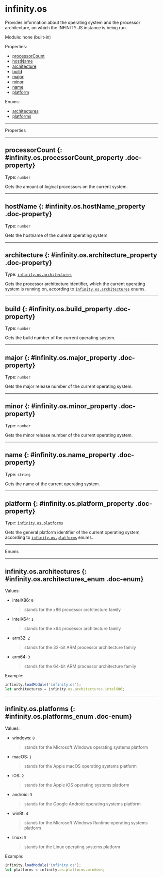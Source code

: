 ﻿# infinity.os

Provides information about the operating system and the processor architecture, on which the INFINITY.JS instance is being run.

Module: none (built-in)

<div class="doc-toc" markdown="1">

<div class="doc-toc-heading">Properties:</div>

- [processorCount](#infinity.os.processorCount_property)
- [hostName](#infinity.os.hostName_property)
- [architecture](#infinity.os.architecture_property)
- [build](#infinity.os.build_property)
- [major](#infinity.os.major_property)
- [minor](#infinity.os.minor_property)
- [name](#infinity.os.name_property)
- [platform](#infinity.os.platform_property)

<div class="doc-toc-heading">Enums:</div>

- [architectures](#infinity.os.architectures_enum)
- [platforms](#infinity.os.platforms_enum)

</div>

---

<div class="doc-heading">Properties</div>

---

## processorCount {: #infinity.os.processorCount_property .doc-property}

Type: `number`

Gets the amount of logical processors on the current system.

---

## hostName {: #infinity.os.hostName_property .doc-property}

Type: `number`

Gets the hostname of the current operating system.

---

## architecture {: #infinity.os.architecture_property .doc-property}

Type: [`infinity.os.architectures`](#infinity.os.architectures_enum)

Gets the processor architecture identifier, which the current operating system is running on, according to [`infinity.os.architectures`](#infinity.os.architectures_enum) enums.

---

## build {: #infinity.os.build_property .doc-property}

Type: `number`

Gets the build number of the current operating system.

---

## major {: #infinity.os.major_property .doc-property}

Type: `number`

Gets the major release number of the current operating system.

---

## minor {: #infinity.os.minor_property .doc-property}

Type: `number`

Gets the minor release number of the current operating system.

---

## name {: #infinity.os.name_property .doc-property}

Type: `string`

Gets the name of the current operating system.

---

## platform {: #infinity.os.platform_property .doc-property}

Type: [`infinity.os.platforms`](#infinity.os.platform_property)

Gets the general platform identifier of the current operating system, according to [`infinity.os.platforms`](#infinity.os.platform_property) enums.



---

<div class="doc-heading">Enums</div>

---

## infinity.os.architectures {: #infinity.os.architectures_enum .doc-enum}

Values:

- intelX86: `0`
  >stands for the x86 processor architecture family

- intelX64: `1`
  >stands for the x64 processor architecture family

- arm32: `2`
  >stands for the 32-bit ARM processor architecture family

- arm64: `3`
  >stands for the 64-bit ARM processor architecture family

Example:

```typescript
infinity.loadModule('infinity.os');
let architectures = infinity.os.architectures.intelX86;
```



---

## infinity.os.platforms {: #infinity.os.platforms_enum .doc-enum}

Values:

- windows: `0`
  >stands for the Microsoft Windows operating systems platform

- macOS: `1`
  >stands for the Apple macOS operating systems platform

- iOS: `2`
  >stands for the Apple iOS operating systems platform

- android: `3`
  >stands for the Google Android operating systems platform

- winRt: `4`
  >stands for the Microsoft Windows Runtime operating systems platform

- linux: `5`
  >stands for the Linux operating systems platform

Example:

```typescript
infinity.loadModule('infinity.os');
let platforms = infinity.os.platforms.windows;
```





